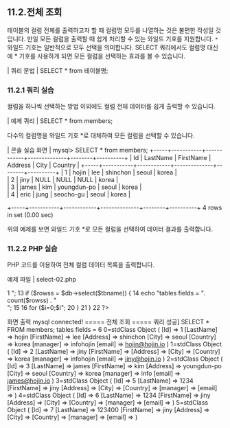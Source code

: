 
## 11.2.전체 조회 
테이블의 컬럼 전체를 출력하고자 할 때 컬럼명 모두를 나열하는 것은 불편한 작성일 것 
입니다. 만일 모든 컬럼을 출력할 때 쉽게 처리할 수 있는 와일드 기호를 지원합니다. 
`*` 와일드 기호는 일반적으로 모두 선택을 의미합니다. SELECT 쿼리에서도 컬럼명 대신 에 * 기호를 사용하게 되면 모든 컬럼을 선택하는 효과를 볼 수 있습니다. 

| 쿼리 문법 | 
SELECT * from 테이블명; 

### 11.2.1 쿼리 실습 
컬럼을 하나씩 선택하는 방법 이외에도 컬럼 전체 데이터를 쉽게 출력할 수 있습니다. 

| 예제 쿼리 | 
SELECT * from members; 

다수의 컬럼명을 와일드 기호 *로 대체하여 모든 컬럼을 선택할 수 있습니다. 

| 콘솔 실습 화면 | 
mysql> SELECT * from members; +-----+-----------+------------+--------------+--------+----------+ | Id | LastName | FirstName | Address | City | Country | +-----+-----------+------------+--------------+--------+----------+ 
| 1  | hojin  | lee  | shinchon  | seoul | korea  |  
| 2  | jiny  | NULL  | NULL  | NULL  | korea  |  
| 3  | james  | kim  | youngdun-po  | seoul | korea  |  
| 4  | eric  | jung  | seocho-gu  | seoul | korea  |  

+-----+-----------+------------+--------------+--------+----------+ 4 rows in set (0.00 sec) 

위의 예제를 보면 와일드 기호 *로 모든 컬럼을 선택하여 데이터 결과를 출력합니다. 

### 11.2.2 PHP 실습 
PHP 코드를 이용하여 전체 컬럼 데이터 목록을 출력합니다. 

예제 파일 | select-02.php 

1 <?php 2 3 include "dbinfo.php"; 4 include "mysql.class.php"; 5 6 // ++ Mysqli DB 연결. 7 $db = new JinyMysql(); 8 9 $tbname = "members"; 10 
11 // 전체 조회 12 echo "===== 전체 조회 =====<br>"; 13 if ($rowss = $db->select($tbname)) { 14 echo "tables fields = ". count($rowss) . "<br>"; 15 16 for ($i=0;$i<count($rowss);$i++) { 17 echo $i."="; 18 print_r($rowss[$i]); 19 echo "<br>"; 
20 } 
21 } 22 ?> 


화면 출력 
mysql connected! ===== 전체 조회 ===== 쿼리 성공] SELECT * FROM members; tables fields = 6 0=stdClass Object ( [Id] => 1 [LastName] => hojin [FirstName] => lee [Address] => shinchon [City] => seoul [Country] => korea [manager] => infohojin [email] => hojin@hojin.io ) 1=stdClass Object ( [Id] => 2 [LastName] => jiny [FirstName] => [Address] => [City] => [Country] => korea [manager] => infohojin [email] => jiny@hojin.io ) 2=stdClass Object ( [Id] => 3 [LastName] => james [FirstName] => kim [Address] => youngdun-po [City] => seoul [Country] => korea [manager] => info [email] => james@hojin.io ) 3=stdClass Object ( [Id] => 5 [LastName] => 1234 [FirstName] => jiny [Address] => [City] => [Country] => [manager] => [email] => ) 4=stdClass Object ( [Id] => 6 [LastName] => 1234 [FirstName] => jiny [Address] => [City] => [Country] => [manager] => [email] => ) 5=stdClass Object ( [Id] => 7 [LastName] => 123400 [FirstName] => jiny [Address] => [City] => [Country] => [manager] => [email] => ) 
